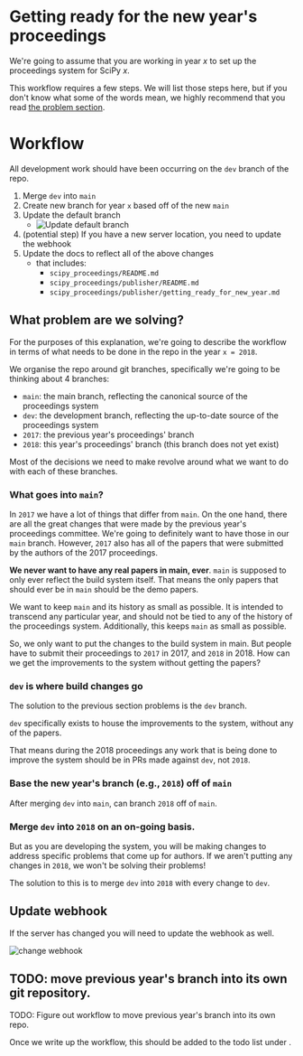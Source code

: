 # Getting ready for the new year's proceedings

We're going to assume that you are working in year _x_ to set up the proceedings
system for SciPy _x_.

This workflow requires a few steps. We will list those steps here, but if you
don't know what some of the words mean, we highly recommend that you read
[the problem section](#What-problem-are-we-solving).

# Workflow

All development work should have been occurring on the `dev` branch of the repo.

1. Merge `dev` into `main`
1. Create new branch for year `x` based off of the new `main`
1. Update the default branch
   - ![Update default branch](./images/update_default_branch.png)
1. (potential step) If you have a new server location, you need to update the webhook
1. Update the docs to reflect all of the above changes
   - that includes:
     - `scipy_proceedings/README.md`
     - `scipy_proceedings/publisher/README.md`
     - `scipy_proceedings/publisher/getting_ready_for_new_year.md`

## What problem are we solving?

For the purposes of this explanation, we're going to describe the workflow in
terms of what needs to be done in the repo in the year `x = 2018`.

We organise the repo around git branches, specifically we're going to be thinking about 4 branches:

- `main`: the main branch, reflecting the canonical source of the proceedings system
- `dev`: the development branch, reflecting the up-to-date source of the proceedings system
- `2017`: the previous year's proceedings' branch
- `2018`: this year's proceedings' branch (this branch does not yet exist)

Most of the decisions we need to make revolve around what we want to do with
each of these branches.

### What goes into `main`?

In `2017` we have a lot of things that differ from `main`. On the one hand,
there are all the great changes that were made by the previous year's
proceedings committee. We're going to definitely want to have those in our
`main` branch. However, `2017` also has all of the papers that were submitted
by the authors of the 2017 proceedings.

**We never want to have any real papers in main, ever**. `main` is supposed
to only ever reflect the build system itself. That means the only papers that
should ever be in `main` should be the demo papers.

We want to keep `main` and its history as small as possible. It is intended to
transcend any particular year, and should not be tied to any of the history of
the proceedings system. Additionally, this keeps `main` as small as possible.

So, we only want to put the changes to the build system in main. But people
have to submit their proceedings to `2017` in 2017, and `2018` in 2018. How can
we get the improvements to the system without getting the papers?

### `dev` is where build changes go

The solution to the previous section problems is the `dev` branch.

`dev` specifically exists to house the improvements to the system, without any
of the papers.

That means during the 2018 proceedings any work that is being done to improve
the system should be in PRs made against `dev`, not `2018`.

### Base the new year's branch (e.g., `2018`) off of `main`

After merging `dev` into `main`, can branch `2018` off of `main`.

### Merge `dev` into `2018` on an on-going basis.

But as you are developing the system, you will be making changes to address
specific problems that come up for authors. If we aren't putting any changes in
`2018`, we won't be solving their problems!

The solution to this is to merge `dev` into `2018` with every change to
`dev`.

## Update webhook

If the server has changed you will need to update the webhook as well.

![change webhook](./images/change_webhook.png)

## TODO: move previous year's branch into its own git repository.

TODO: Figure out workflow to move previous year's branch into its own repo.

Once we write up the workflow, this should be added to the todo list under
[](#Workflow).
